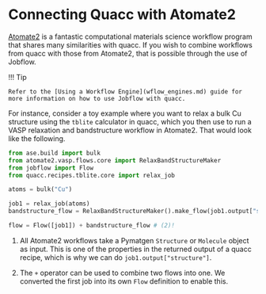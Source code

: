 # Connecting Quacc with Atomate2

[Atomate2](https://github.com/materialsproject/atomate2) is a fantastic computational materials science workflow program that shares many similarities with quacc. If you wish to combine workflows from quacc with those from Atomate2, that is possible through the use of Jobflow.

!!! Tip

    Refer to the [Using a Workflow Engine](wflow_engines.md) guide for more information on how to use Jobflow with quacc.

For instance, consider a toy example where you want to relax a bulk Cu structure using the `tblite` calculator in quacc, which you then use to run a VASP relaxation and bandstructure workflow in Atomate2. That would look like the following.

```python
from ase.build import bulk
from atomate2.vasp.flows.core import RelaxBandStructureMaker
from jobflow import Flow
from quacc.recipes.tblite.core import relax_job

atoms = bulk("Cu")

job1 = relax_job(atoms)
bandstructure_flow = RelaxBandStructureMaker().make_flow(job1.output["structure"]) # (1)!

flow = Flow([job1]) + bandstructure_flow # (2)!
```

1. All Atomate2 workflows take a Pymatgen `Structure` or `Molecule` object as input. This is one of the properties in the returned output of a quacc recipe, which is why we can do `job1.output["structure"]`.

2. The `+` operator can be used to combine two flows into one. We converted the first job into its own `Flow` definition to enable this.
